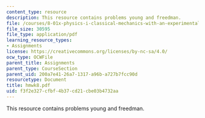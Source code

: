 ```yaml
---
content_type: resource
description: This resource contains problems young and freedman.
file: /courses/8-01x-physics-i-classical-mechanics-with-an-experimental-focus-fall-2002/f3f2e327cfbf4b37cd21cbe03b4732aa_hmwk8.pdf
file_size: 30595
file_type: application/pdf
learning_resource_types:
- Assignments
license: https://creativecommons.org/licenses/by-nc-sa/4.0/
ocw_type: OCWFile
parent_title: Assignments
parent_type: CourseSection
parent_uid: 200a7e41-26a7-1317-a96b-a727b7fcc90d
resourcetype: Document
title: hmwk8.pdf
uid: f3f2e327-cfbf-4b37-cd21-cbe03b4732aa
---
```

This resource contains problems young and freedman.